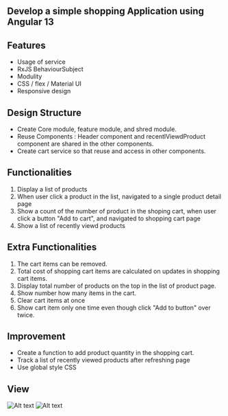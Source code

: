 Develop a simple shopping Application using Angular 13 
---
## Features 

  * Usage of service
  * RxJS BehaviourSubject
  * Modulity
  * CSS / flex /  Material UI
  * Responsive design

## Design Structure
  * Create Core module, feature module, and shred module.
  * Reuse Components : Header component and recentlViewdProduct component are shared in the other components.
  * Create cart service so that reuse and access in other components.

## Functionalities
 1. Display a list of products 
 2. When user click a product in the list, navigated to a single product detail page
 3. Show a count of the number of product in the shoping cart, when user click a button "Add to cart", and navigated to shopping cart page
 4. Show a list of recently viewd products

## Extra Functionalities
1. The cart items can be removed.
2. Total cost of shopping cart items are calculated on updates in shopping cart items.
3. Display total number of products on the top in the list of product page.
4. Show number how many items in the cart.
5. Clear cart items at once
6. Show cart item only one time even though click "Add to button" over twice.


## Improvement
* Create a function to add product quantity in the shopping cart.
* Track a list of recently viewed products after refreshing page
* Use global style CSS

## View

<img src="/assets/images/cart1.png" alt="Alt text" title="Optional title">
<img src="/assets/images/cart2.png" alt="Alt text" title="Optional title">